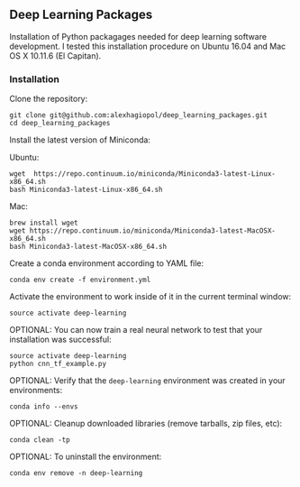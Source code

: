 ## Deep Learning Packages

Installation of Python packagages needed for 
deep learning software development. I tested this installation 
procedure on Ubuntu 16.04 and Mac OS X 10.11.6 (El Capitan).

### Installation

Clone the repository:

    git clone git@github.com:alexhagiopol/deep_learning_packages.git
    cd deep_learning_packages
    
Install the latest version of Miniconda: 

Ubuntu:

    wget  https://repo.continuum.io/miniconda/Miniconda3-latest-Linux-x86_64.sh
    bash Miniconda3-latest-Linux-x86_64.sh
    
Mac:

    brew install wget
    wget https://repo.continuum.io/miniconda/Miniconda3-latest-MacOSX-x86_64.sh
    bash Miniconda3-latest-MacOSX-x86_64.sh
   
Create a conda environment according to YAML file:

    conda env create -f environment.yml

Activate the environment to work inside of it in the current terminal window:

    source activate deep-learning
    
OPTIONAL: You can now train a real neural network to test that your installation was successful:

    source activate deep-learning
    python cnn_tf_example.py

OPTIONAL: Verify that the `deep-learning` environment was created in your environments:

    conda info --envs
    
OPTIONAL: Cleanup downloaded libraries (remove tarballs, zip files, etc):

    conda clean -tp

OPTIONAL: To uninstall the environment:

    conda env remove -n deep-learning

    
